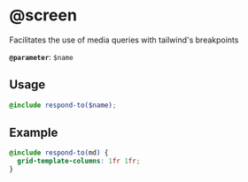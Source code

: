 # @screen

Facilitates the use of media queries with tailwind's breakpoints

**`@parameter`**: `$name`

## Usage

```scss
@include respond-to($name);
```

## Example

```scss
@include respond-to(md) {
  grid-template-columns: 1fr 1fr;
}
```

